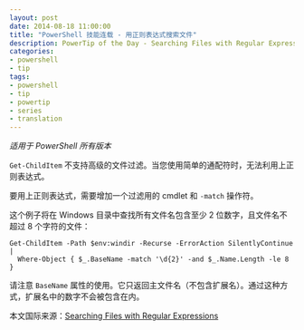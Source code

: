 ```yaml
---
layout: post
date: 2014-08-18 11:00:00
title: "PowerShell 技能连载 - 用正则表达式搜索文件"
description: PowerTip of the Day - Searching Files with Regular Expressions
categories:
- powershell
- tip
tags:
- powershell
- tip
- powertip
- series
- translation
---
```

_适用于 PowerShell 所有版本_

`Get-ChildItem` 不支持高级的文件过滤。当您使用简单的通配符时，无法利用上正则表达式。 

要用上正则表达式，需要增加一个过滤用的 cmdlet 和 `-match` 操作符。

这个例子将在 Windows 目录中查找所有文件名包含至少 2 位数字，且文件名不超过 8 个字符的文件：

    Get-ChildItem -Path $env:windir -Recurse -ErrorAction SilentlyContinue |
      Where-Object { $_.BaseName -match '\d{2}' -and $_.Name.Length -le 8 }
    
请注意 `BaseName` 属性的使用。它只返回主文件名（不包含扩展名）。通过这种方式，扩展名中的数字不会被包含在内。

<!--more-->
本文国际来源：[Searching Files with Regular Expressions](http://community.idera.com/powershell/powertips/b/tips/posts/searching-files-with-regular-expressions)
